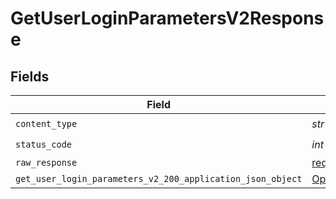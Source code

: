 # GetUserLoginParametersV2Response


## Fields

| Field                                                                                                                         | Type                                                                                                                          | Required                                                                                                                      | Description                                                                                                                   |
| ----------------------------------------------------------------------------------------------------------------------------- | ----------------------------------------------------------------------------------------------------------------------------- | ----------------------------------------------------------------------------------------------------------------------------- | ----------------------------------------------------------------------------------------------------------------------------- |
| `content_type`                                                                                                                | *str*                                                                                                                         | :heavy_check_mark:                                                                                                            | N/A                                                                                                                           |
| `status_code`                                                                                                                 | *int*                                                                                                                         | :heavy_check_mark:                                                                                                            | N/A                                                                                                                           |
| `raw_response`                                                                                                                | [requests.Response](https://requests.readthedocs.io/en/latest/api/#requests.Response)                                         | :heavy_minus_sign:                                                                                                            | N/A                                                                                                                           |
| `get_user_login_parameters_v2_200_application_json_object`                                                                    | [Optional[GetUserLoginParametersV2200ApplicationJSON]](../../models/operations/getuserloginparametersv2200applicationjson.md) | :heavy_minus_sign:                                                                                                            | User                                                                                                                          |